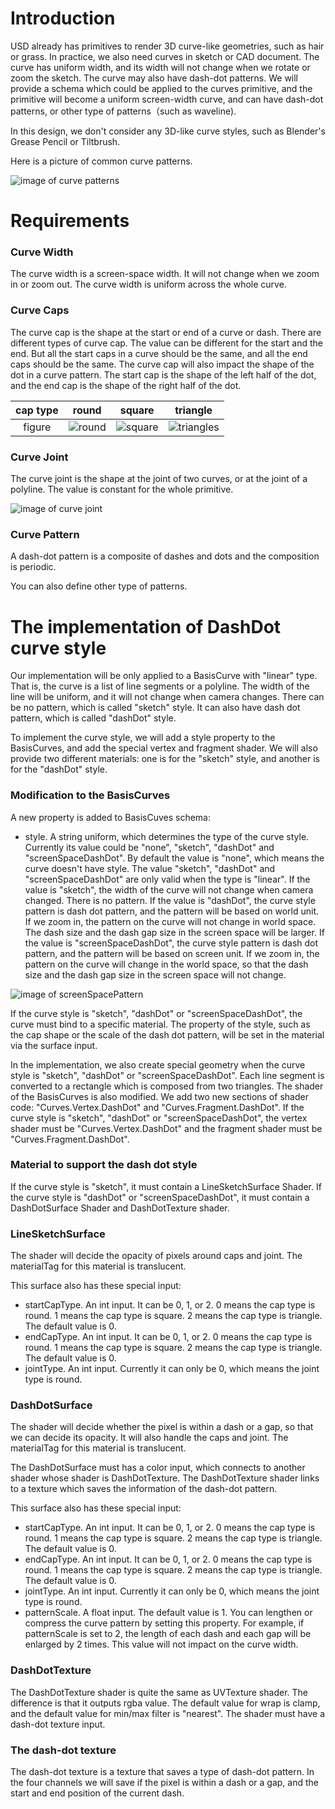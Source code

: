 # Introduction
USD already has primitives to render 3D curve-like geometries, such as hair or grass. In practice, we also need curves in sketch or CAD document. The curve has uniform width, and its width will not change when we rotate or zoom the sketch. The curve may also have dash-dot patterns. We will provide a schema which could be applied to the curves primitive, and the primitive will become a uniform screen-width curve, and can have dash-dot patterns, or other type of patterns（such as waveline).

In this design, we don't consider any 3D-like curve styles, such as Blender's Grease Pencil or Tiltbrush.

Here is a picture of common curve patterns.

![image of curve patterns](linePatterns.jpg)

# Requirements

### Curve Width
The curve width is a screen-space width. It will not change when we zoom in or zoom out. The curve width is uniform across the whole curve.

### Curve Caps
The curve cap is the shape at the start or end of a curve or dash. There are different types of curve cap. The value can be different for the start and the end. But all the start caps in a curve should be the same, and all the end caps should be the same.
The curve cap will also impact the shape of the dot in a curve pattern. The start cap is the shape of the left half of the dot, and the end cap is the shape of the right half of the dot.

| cap type |   round   |  square  |  triangle  |
|:--------:|:---------:|:-----------:|:----------:|
|  figure  |![round](roundcap.png)|![square](rectanglecap.png)|![triangles](triangleoutcap.png)|

### Curve Joint
The curve joint is the shape at the joint of two curves, or at the joint of a polyline. The value is constant for the whole primitive.

![image of curve joint](roundJoint.png)

### Curve Pattern
A dash-dot pattern is a composite of dashes and dots and the composition is periodic. 

You can also define other type of patterns.

# The implementation of DashDot curve style
Our implementation will be only applied to a BasisCurve with "linear" type. That is, the curve is a list of line segments or a polyline. The width of the line will be uniform, and it will not change when camera changes. There can be no pattern, which is called "sketch" style. It can also have dash dot pattern, which is called "dashDot" style.

To implement the curve style, we will add a style property to the BasisCurves, and add the special vertex and fragment shader. We will also provide two different materials: one is for the "sketch" style, and another is for the "dashDot" style.

### Modification to the BasisCurves
A new property is added to BasisCuves schema:

- style. A string uniform, which determines the type of the curve style. Currently its value could be "none", "sketch", "dashDot" and "screenSpaceDashDot". By default the value is "none", which means the curve doesn't have style. The value "sketch", "dashDot" and "screenSpaceDashDot" are only valid when the type is "linear". If the value is "sketch", the width of the curve will not change when camera changed. There is no pattern. If the value is "dashDot", the curve style pattern is dash dot pattern, and the pattern will be based on world unit. If we zoom in, the pattern on the curve will not change in world space. The dash size and the dash gap size in the screen space will be larger. If the value is "screenSpaceDashDot", the curve style pattern is dash dot pattern, and the pattern will be based on screen unit. If we zoom in, the pattern on the curve will change in the world space, so that the dash size and the dash gap size in the screen space will not change.

![image of screenSpacePattern](screenSpacePattern.png)

If the curve style is "sketch", "dashDot" or "screenSpaceDashDot", the curve must bind to a specific material. The property of the style, such as the cap shape or the scale of the dash dot pattern, will be set in the material via the surface input.

In the implementation, we also create special geometry when the curve style is "sketch", "dashDot" or "screenSpaceDashDot". Each line segment is converted to a rectangle which is composed from two triangles.
The shader of the BasisCurves is also modified. We add two new sections of shader code: "Curves.Vertex.DashDot" and "Curves.Fragment.DashDot". If the curve style is "sketch", "dashDot" or "screenSpaceDashDot", the vertex shader must be "Curves.Vertex.DashDot" and the fragment shader must be "Curves.Fragment.DashDot".

### Material to support the dash dot style
If the curve style is "sketch", it must contain a LineSketchSurface Shader. If the curve style is "dashDot" or "screenSpaceDashDot", it must contain a DashDotSurface Shader and DashDotTexture shader.

### LineSketchSurface
The shader will decide the opacity of pixels around caps and joint. The materialTag for this material is translucent.

This surface also has these special input:
- startCapType. An int input. It can be 0, 1, or 2. 0 means the cap type is round. 1 means the cap type is square. 2 means the cap type is triangle. The default value is 0.
- endCapType. An int input. It can be 0, 1, or 2. 0 means the cap type is round. 1 means the cap type is square. 2 means the cap type is triangle. The default value is 0.
- jointType. An int input. Currently it can only be 0, which means the joint type is round.

### DashDotSurface
The shader will decide whether the pixel is within a dash or a gap, so that we can decide its opacity. It will also handle the caps and joint. The materialTag for this material is translucent.

The DashDotSurface must has a color input, which connects to another shader whose shader is DashDotTexture. The DashDotTexture shader links to a texture which saves the information of the dash-dot pattern.

This surface also has these special input:
- startCapType. An int input. It can be 0, 1, or 2. 0 means the cap type is round. 1 means the cap type is square. 2 means the cap type is triangle. The default value is 0.
- endCapType. An int input. It can be 0, 1, or 2. 0 means the cap type is round. 1 means the cap type is square. 2 means the cap type is triangle. The default value is 0.
- jointType. An int input. Currently it can only be 0, which means the joint type is round.
- patternScale. A float input. The default value is 1. You can lengthen or compress the curve pattern by setting this property. For example, if patternScale is set to 2, the length of each dash and each gap will be enlarged by 2 times. This value will not impact on the curve width.

### DashDotTexture
The DashDotTexture shader is quite the same as UVTexture shader. The difference is that it outputs rgba value. The default value for wrap is clamp, and the default value for min/max filter is "nearest". The shader must have a dash-dot texture input.

### The dash-dot texture
The dash-dot texture is a texture that saves a type of dash-dot pattern. In the four channels we will save if the pixel is within a dash or a gap, and the start and end position of the current dash.